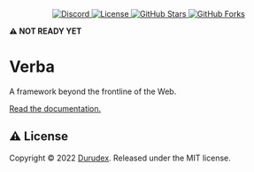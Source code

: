 <div align="center">
    <a href="https://discord.gg/4qcXbeVehZ">
        <img alt="Discord" src="https://img.shields.io/discord/882288646517035028?label=%F0%9F%92%AC%20discord">
    </a>
    <a href="https://github.com/durudex/verba/blob/main/COPYING">
        <img alt="License" src="https://img.shields.io/github/license/durudex/verba?label=%F0%9F%93%95%20license">
    </a>
    <a href="https://github.com/durudex/verba/stargazers">
        <img alt="GitHub Stars" src="https://img.shields.io/github/stars/durudex/verba?label=%E2%AD%90%20stars&logo=sdf">
    </a>
    <a href="https://github.com/durudex/verba/network">
        <img alt="GitHub Forks" src="https://img.shields.io/github/forks/durudex/verba?label=%F0%9F%93%81%20forks">
    </a>
</div>

**️️️️⚠ NOT READY YET**

# Verba

A framework beyond the frontline of the Web.

[Read the documentation.](https://verba.durudex.com/)

## ⚠️ License

Copyright © 2022 [Durudex](https://github.com/durudex). Released under the MIT license.
